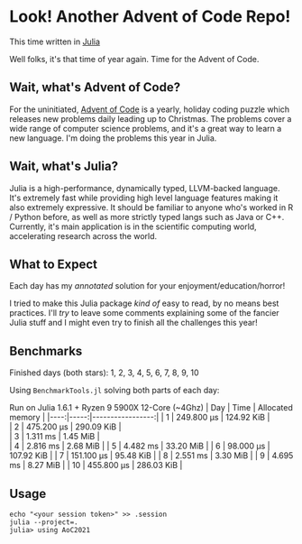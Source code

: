 # Look! Another Advent of Code Repo!

This time written in [Julia](https://julialang.org/)

Well folks, it's that time of year again.
Time for the Advent of Code.


## Wait, what's Advent of Code?
For the uninitiated, [Advent of Code](https://adventofcode.com/2021) is a yearly, holiday coding puzzle which releases
new problems daily leading up to Christmas. The problems cover a wide range of computer science problems, and it's a 
great way to learn a new language. I'm doing the problems this year in Julia.


## Wait, what's Julia?

Julia is a high-performance, dynamically typed, LLVM-backed language. It's extremely fast while providing high level
language features making it also extremely expressive. It should be familiar to anyone who's worked in R / Python before, as
well as more strictly typed langs such as Java or C++. Currently, it's main application is in the scientific computing world,
accelerating research across the world.

## What to Expect

Each day has my _annotated_ solution for your enjoyment/education/horror!

I tried to make this Julia package _kind of_ easy to read, by no means best practices.
I'll _try_ to leave some comments explaining some of the fancier Julia stuff
and I might even try to finish all the challenges this year!


## Benchmarks

Finished days (both stars): 1, 2, 3, 4, 5, 6, 7, 8, 9, 10

Using `BenchmarkTools.jl` solving both parts of each day:

Run on Julia 1.6.1 + Ryzen 9 5900X 12-Core (~4Ghz)
| Day | Time | Allocated memory |
|----:|-----:|-----------------:|
| 1 | 249.800 μs | 124.92 KiB |  
| 2 | 475.200 μs | 290.09 KiB |  
| 3 | 1.311 ms | 1.45 MiB |      
| 4 | 2.816 ms | 2.68 MiB |
| 5 | 4.482 ms | 33.20 MiB |
| 6 | 98.000 μs | 107.92 KiB |
| 7 | 151.100 μs | 95.48 KiB |
| 8 | 2.551 ms | 3.30 MiB |
| 9 | 4.695 ms | 8.27 MiB |
| 10 | 455.800 μs | 286.03 KiB |

## Usage

```
echo "<your session token>" >> .session
julia --project=.
julia> using AoC2021
```
